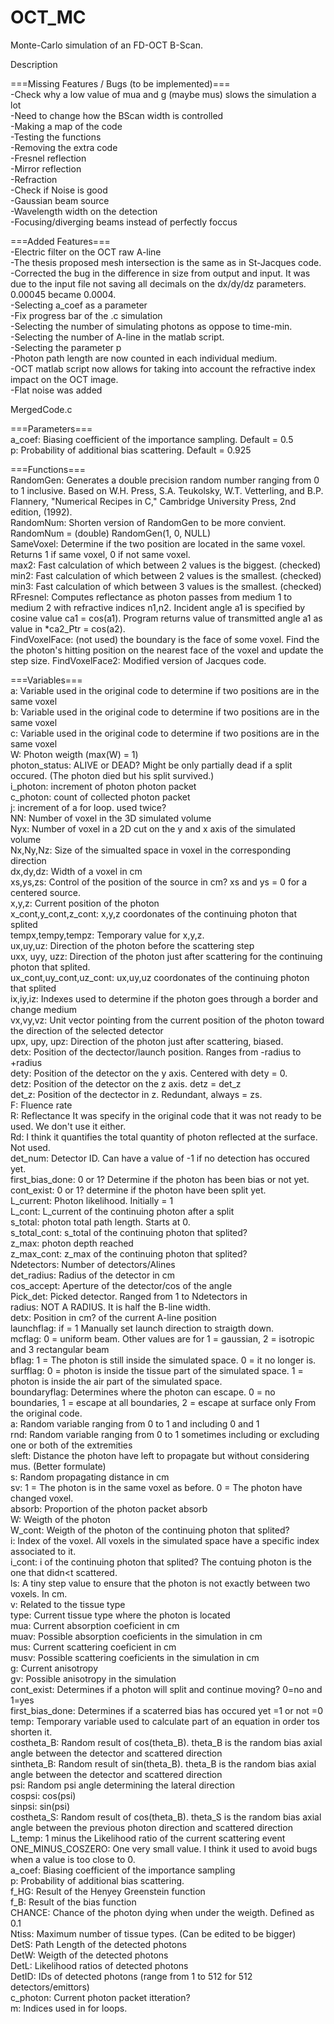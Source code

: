 # OCT_MC  
Monte-Carlo simulation of an FD-OCT B-Scan.  
  
Description  
  
===Missing Features / Bugs (to be implemented)===  
-Check why a low value of mua and g (maybe mus) slows the simulation a lot  
-Need to change how the BScan width is controlled  
-Making a map of the code  
-Testing the functions  
-Removing the extra code  
-Fresnel reflection  
-Mirror reflection  
-Refraction  
-Check if Noise is good  
-Gaussian beam source  
-Wavelength width on the detection  
-Focusing/diverging beams instead of perfectly foccus  
  
===Added Features===  
-Electric filter on the OCT raw A-line  
-The thesis proposed mesh intersection is the same as in St-Jacques code.  
-Corrected the bug in the difference in size from output and input. It was due to the input file not saving all decimals on the dx/dy/dz parameters. 0.00045 became 0.0004.  
-Selecting a_coef as a parameter  
-Fix progress bar of the .c simulation  
-Selecting the number of simulating photons as oppose to time-min.  
-Selecting the number of A-line in the matlab script.  
-Selecting the parameter p  
-Photon path length are now counted in each individual medium.  
-OCT matlab script now allows for taking into account the refractive index impact on the OCT image.  
-Flat noise was added  
  
MergedCode.c  
  
===Parameters===  
a_coef: Biasing coefficient of the importance sampling. Default = 0.5  
p: Probability of additional bias scattering. Default = 0.925  
  
  
===Functions===  
RandomGen: Generates a double precision random number ranging from 0 to 1 inclusive. Based on W.H. Press, S.A. Teukolsky, W.T. Vetterling, and B.P. Flannery, "Numerical Recipes in C," Cambridge University Press, 2nd edition, (1992).  
RandomNum: Shorten version of RandomGen to be more convient. RandomNum = (double) RandomGen(1, 0, NULL)  
SameVoxel: Determine if the two position are located in the same voxel. Returns 1 if same voxel, 0 if not same voxel.  
max2: Fast calculation of which between 2 values is the biggest. (checked)  
min2: Fast calculation of which between 2 values is the smallest. (checked)  
min3: Fast calculation of which between 3 values is the smallest. (checked)  
RFresnel: Computes reflectance as photon passes from medium 1 to medium 2 with refractive indices n1,n2. Incident angle a1 is specified by cosine value ca1 = cos(a1). Program returns value of transmitted angle a1 as value in *ca2_Ptr = cos(a2).  
FindVoxelFace: (not used) the boundary is the face of some voxel. Find the the photon's hitting position on the nearest face of the voxel and update the step size.
FindVoxelFace2: Modified version of Jacques code.  
  
===Variables===  
a: Variable used in the original code to determine if two positions are in the same voxel  
b: Variable used in the original code to determine if two positions are in the same voxel  
c: Variable used in the original code to determine if two positions are in the same voxel  
W: Photon weigth (max(W) = 1)  
photon_status: ALIVE or DEAD? Might be only partially dead if a split occured. (The photon died but his split survived.)  
i_photon: increment of photon photon packet  
c_photon: count of collected photon packet  
j: increment of a for loop. used twice?  
NN: Number of voxel in the 3D simulated volume  
Nyx: Number of voxel in a 2D cut on the y and x axis of the simulated volume  
Nx,Ny,Nz: Size of the simualted space in voxel in the corresponding direction  
dx,dy,dz: Width of a voxel in cm  
xs,ys,zs: Control of the position of the source in cm? xs and ys = 0 for a centered source.  
x,y,z: Current position of the photon  
x_cont,y_cont,z_cont: x,y,z coordonates of the continuing photon that splited  
tempx,tempy,tempz: Temporary value for x,y,z.  
ux,uy,uz: Direction of the photon before the scattering step  
uxx, uyy, uzz: Direction of the photon just after scattering for the continuing photon that splited.  
ux_cont,uy_cont,uz_cont: ux,uy,uz coordonates of the continuing photon that splited  
ix,iy,iz: Indexes used to determine if the photon goes through a border and change medium  
vx,vy,vz: Unit vector pointing from the current position of the photon toward the direction of the selected detector  
upx, upy, upz: Direction of the photon just after scattering, biased.  
detx: Position of the dectector/launch position. Ranges from -radius to +radius  
dety: Position of the detector on the y axis. Centered with dety = 0.  
detz: Position of the detector on the z axis. detz = det_z  
det_z: Position of the dectector in z. Redundant, always = zs.  
F: Fluence rate  
R: Reflectance It was specify in the original code that it was not ready to be used. We don't use it either.  
Rd: I think it quantifies the total quantity of photon reflected at the surface. Not used.  
det_num: Detector ID. Can have a value of -1 if no detection has occured yet.  
first_bias_done: 0 or 1? Determine if the photon has been bias or not yet.  
cont_exist: 0 or 1? determine if the photon have been split yet.  
L_current: Photon likelihood. Initially = 1  
L_cont: L_current of the continuing photon after a split  
s_total: photon total path length. Starts at 0.  
s_total_cont: s_total of the continuing photon that splited?  
z_max: photon depth reached  
z_max_cont: z_max of the continuing photon that splited?  
Ndetectors: Number of detectors/Alines  
det_radius: Radius of the detector in cm  
cos_accept: Aperture of the detector/cos of the angle  
Pick_det: Picked detector. Ranged from 1 to Ndetectors in   
radius: NOT A RADIUS. It is half the B-line width.  
detx: Position in cm? of the current A-line position  
launchflag: if = 1 Manually set launch direction to straigth down.  
mcflag: 0 = uniform beam. Other values are for 1 = gaussian, 2 = isotropic and 3 rectangular beam  
bflag: 1 = The photon is still inside the simulated space. 0 = it no longer is.  
surfflag: 0 = photon is inside the tissue part of the simulated space. 1 = photon is inside the air part of the simulated space.  
boundaryflag: Determines where the photon can escape. 0 = no boundaries, 1 = escape at all boundaries, 2 = escape at surface only From the original code.  
a: Random variable ranging from 0 to 1 and including 0 and 1  
rnd: Random variable ranging from 0 to 1 sometimes including or excluding one or both of the extremities  
sleft: Distance the photon have left to propagate but without considering mus. (Better formulate)  
s: Random propagating distance in cm  
sv: 1 = The photon is in the same voxel as before. 0 = The photon have changed voxel.  
absorb: Proportion of the photon packet absorb  
W: Weigth of the photon  
W_cont: Weigth of the photon of the continuing photon that splited?  
i: Index of the voxel. All voxels in the simulated space have a specific index associated to it.  
i_cont: i of the continuing photon that splited? The contuing photon is the one that didn<t scattered.  
ls: A tiny step value to ensure that the photon is not exactly between two voxels. In cm.  
v: Related to the tissue type  
type: Current tissue type where the photon is located  
mua: Current absorption coeficient in cm  
muav: Possible absorption coeficients in the simulation in cm  
mus: Current scattering coeficient in cm  
musv: Possible scattering coeficients in the simulation in cm  
g: Current anisotropy  
gv: Possible anisotropy in the simulation  
cont_exist: Determines if a photon will split and continue moving? 0=no and 1=yes  
first_bias_done: Determines if a scaterred bias has occured yet =1 or not =0  
temp: Temporary variable used to calculate part of an equation in order tos shorten it.  
costheta_B: Random result of cos(theta_B). theta_B is the random bias axial angle between the detector and scattered direction  
sintheta_B: Random result of sin(theta_B). theta_B is the random bias axial angle between the detector and scattered direction  
psi: Random psi angle determining the lateral direction  
cospsi: cos(psi)  
sinpsi: sin(psi)  
costheta_S: Random result of cos(theta_B). theta_S is the random bias axial angle between the previous photon direction and scattered direction  
L_temp: 1 minus the Likelihood ratio of the current scattering event  
ONE_MINUS_COSZERO: One very small value. I think it used to avoid bugs when a value is too close to 0.  
a_coef: Biasing coefficient of the importance sampling  
p: Probability of additional bias scattering.  
f_HG: Result of the Henyey Greenstein function  
f_B: Result of the bias function  
CHANCE: Chance of the photon dying when under the weigth. Defined as 0.1  
Ntiss: Maximum number of tissue types. (Can be edited to be bigger)  
DetS: Path Length of the detected photons  
DetW: Weigth of the detected photons  
DetL: Likelihood ratios of detected photons  
DetID: IDs of detected photons (range from 1 to 512 for 512 detectors/emittors)  
c_photon: Current photon packet itteration?  
m: Indices used in for loops.  
